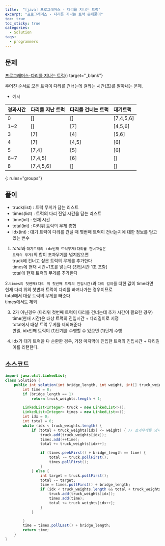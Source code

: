 ```yaml
---
title:  "[java] 프로그래머스 - 다리를 지나는 트럭"
excerpt: "프로그래머스 - 다리를 지나는 트럭 문제풀이"
toc: true
toc_sticky: true
categories:
  - Solution
tags:
  - programmers
---
```

## 문제  
[프로그래머스-다리를 지나는 트럭](https://programmers.co.kr/learn/courses/30/lessons/42583?language=java){: target="_blank"}  

주어진 순서로 모든 트럭이 다리를 건너는데 걸리는 시간(초)를 알아내는 문제.  

* 예시  


|경과시간 | 다리를 지난 트럭 | 다리를 건너는 트럭 | 대기트럭 |
|:-------------|:---------|:-------------|:-------------|
| 0 	| [] 		| [] 	| [7,4,5,6] |
| 1~2 	| []		 | [7] 	| [4,5,6]	 |
| 3 	| [7] 		 | [4] 	| [5,6] 		|
| 4		 | [7]		 | [4,5] | [6]		 |
| 5 	| [7,4] 		| [5] | [6]		 |
| 6~7 	| [7,4,5] 		| [6] | [] 		|
| 8		 | [7,4,5,6]	 | [] | [] 		|
{: rules="groups"}

## 풀이  
* truck(list) : 트럭 무게가 담는 리스트  
* times(list) : 트럭의 다리 진입 시간을 담는 리스트  
* time(int) : 현재 시간  
* total(int) : 다리위 트럭의 무게 총합  
* idx(int) : 대기 트럭이 다리를 건널 때 몇번째 트럭이 건너는지에 대한 정보를 담고있는 변수  


1. *total*과 <code>대기트럭의 idx번째 트럭무게(다리를 건너고싶은 트럭의 무게)</code>의 합이 초과무게를 넘지않으면  
   truck에 건너고 싶은 트럭의 무게를 추가한다  
   times에 현재 시간+1초를 넣는다 (진입시간 1초 포함)  
   total에 현재 트럭의 무게를 추가한다  


2.<code>times의 첫번째(다리 위 첫번째 트럭의 진입시간)</code>과 <code>다리 길이</code>를 더한 값이 time라면  
   현재 다리 위의 첫번째 트럭이 다리를 빠져나가는 경우이므로  
   total에서 대상 트럭의 무게를 빼준다  
   times에서도 제외

3. 2가 아닌경우 (다리위 첫번째 트럭이 다리를 건너는데 추가 시간이 필요한 경우)  
   time(현재 시간)은 대상 트럭의 진입시간 + 다리길이로 지정  
   total에서 대상 트럭 무게를 제외해준다  
   만일, idx번째 트럭이 (1)단계를 수행할 수 있으면 (1)단계 수행  

4. idx가 대기 트럭을 다 순환한 경우, 가장 마지막에 진입한 트럭의 진입시간 + 다리길이를 리턴한다.  


## 소스코드  

```java
import java.util.LinkedList;
class Solution {
 	public int solution(int bridge_length, int weight, int[] truck_weights) {
		int time = 0;
		if (bridge_length == 1)
			return truck_weights.length + 1;

		LinkedList<Integer> truck = new LinkedList<>();
		LinkedList<Integer> times = new LinkedList<>();
		int idx = 0;
		int total = 0;
		while (idx < truck_weights.length) {
			if (total + truck_weights[idx] <= weight) { // 초과무게를 넘지않으면
				truck.add(truck_weights[idx]);
				times.add(++time);
				total += truck_weights[idx++];

				if (times.peekFirst() + bridge_length == time) {
					total -= truck.pollFirst();
					times.pollFirst();
				}
			} else {
				int target = truck.pollFirst();
				total -= target;
				time = times.pollFirst() + bridge_length;
				if (idx < truck_weights.length && total + truck_weights[idx] <= weight) {
					truck.add(truck_weights[idx]);
					times.add(time);
					total += truck_weights[idx++];
				}
			}

		}
		time = times.pollLast() + bridge_length;
		return time;
	}
}
```